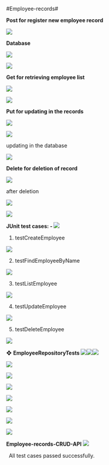 ﻿#Employee-records# 

**Post for register new employee record** 

![](Aspose.Words.d0b4cdcd-d840-432f-a3e7-a3026e83a0ca.001.jpeg)

**Database** 

![](Aspose.Words.d0b4cdcd-d840-432f-a3e7-a3026e83a0ca.002.jpeg)

![](Aspose.Words.d0b4cdcd-d840-432f-a3e7-a3026e83a0ca.003.jpeg)

**Get for retrieving employee list** 

![](Aspose.Words.d0b4cdcd-d840-432f-a3e7-a3026e83a0ca.004.jpeg)

![](Aspose.Words.d0b4cdcd-d840-432f-a3e7-a3026e83a0ca.005.jpeg)

**Put for updating in the records** 

![](Aspose.Words.d0b4cdcd-d840-432f-a3e7-a3026e83a0ca.006.jpeg)

![](Aspose.Words.d0b4cdcd-d840-432f-a3e7-a3026e83a0ca.007.jpeg)

updating in the database 

![](Aspose.Words.d0b4cdcd-d840-432f-a3e7-a3026e83a0ca.008.jpeg)

**Delete for deletion of record** 

![](Aspose.Words.d0b4cdcd-d840-432f-a3e7-a3026e83a0ca.009.jpeg)

after deletion 

![](Aspose.Words.d0b4cdcd-d840-432f-a3e7-a3026e83a0ca.010.jpeg)

![](Aspose.Words.d0b4cdcd-d840-432f-a3e7-a3026e83a0ca.011.jpeg)

**JUnit test cases: - ![](Aspose.Words.d0b4cdcd-d840-432f-a3e7-a3026e83a0ca.012.png)**

1. testCreateEmployee 

![](Aspose.Words.d0b4cdcd-d840-432f-a3e7-a3026e83a0ca.013.jpeg)

2. testFindEmployeeByName 

![](Aspose.Words.d0b4cdcd-d840-432f-a3e7-a3026e83a0ca.014.jpeg)

3. testListEmployee 

![](Aspose.Words.d0b4cdcd-d840-432f-a3e7-a3026e83a0ca.015.jpeg)

4. testUpdateEmployee 

![](Aspose.Words.d0b4cdcd-d840-432f-a3e7-a3026e83a0ca.016.jpeg)

5. testDeleteEmployee 

![](Aspose.Words.d0b4cdcd-d840-432f-a3e7-a3026e83a0ca.017.jpeg)

❖ **EmployeeRepositoryTests ![](Aspose.Words.d0b4cdcd-d840-432f-a3e7-a3026e83a0ca.018.png)![](Aspose.Words.d0b4cdcd-d840-432f-a3e7-a3026e83a0ca.019.png)![](Aspose.Words.d0b4cdcd-d840-432f-a3e7-a3026e83a0ca.020.png)**

![](Aspose.Words.d0b4cdcd-d840-432f-a3e7-a3026e83a0ca.021.jpeg)

![](Aspose.Words.d0b4cdcd-d840-432f-a3e7-a3026e83a0ca.022.jpeg)

![](Aspose.Words.d0b4cdcd-d840-432f-a3e7-a3026e83a0ca.023.jpeg)

![](Aspose.Words.d0b4cdcd-d840-432f-a3e7-a3026e83a0ca.024.png)

![](Aspose.Words.d0b4cdcd-d840-432f-a3e7-a3026e83a0ca.025.jpeg)

![](Aspose.Words.d0b4cdcd-d840-432f-a3e7-a3026e83a0ca.026.png)

![](Aspose.Words.d0b4cdcd-d840-432f-a3e7-a3026e83a0ca.027.jpeg)

**Employee-records-CRUD-API  ![](Aspose.Words.d0b4cdcd-d840-432f-a3e7-a3026e83a0ca.028.png)**

` `All test cases passed successfully. 
